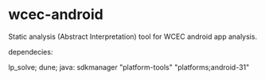 # wcec-android


Static analysis (Abstract Interpretation) tool for WCEC android app analysis.


dependecies:


lp_solve;
dune;
java:
sdkmanager "platform-tools" "platforms;android-31"

